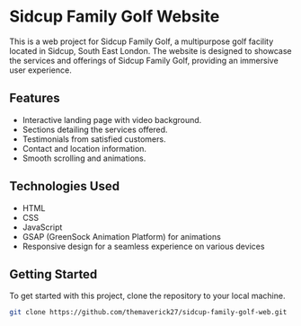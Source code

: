 # Sidcup Family Golf Website

This is a web project for Sidcup Family Golf, a multipurpose golf facility located in Sidcup, South East London. The website is designed to showcase the services and offerings of Sidcup Family Golf, providing an immersive user experience.


## Features
- Interactive landing page with video background.
- Sections detailing the services offered.
- Testimonials from satisfied customers.
- Contact and location information.
- Smooth scrolling and animations.

## Technologies Used
- HTML
- CSS
- JavaScript
- GSAP (GreenSock Animation Platform) for animations
- Responsive design for a seamless experience on various devices

## Getting Started
To get started with this project, clone the repository to your local machine.

```bash
git clone https://github.com/themaverick27/sidcup-family-golf-web.git
